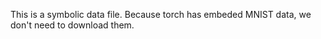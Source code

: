 This is a symbolic data file.
Because torch has embeded MNIST data, we don't need to download them.
